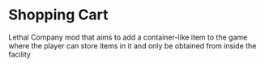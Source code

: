 # Shopping Cart
 Lethal Company mod that aims to add a container-like item to the game where the player can store items in it and only be obtained from inside the facility

